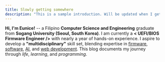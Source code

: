 ```yaml
---
title: Slowly getting somewhere
description: "This is a sample introduction. Will be updated when I get my life together."
---
```


**Hi, I'm Eunice!** -- 
a Filipino **Computer Science and Engineering** graduate from **Sogang University (Seoul, South Korea)**.
I am currently a **< UEFI/BIOS Firmware Engineer />** with nearly a year of hands-on experience.
I aspire to develop a **"multidisciplinary"** skill set, blending expertise in <u>firmware</u>, <u>software</u>, <u>AI</u>, and <u>web development</u>.
This blog documents my journey through *life*, *learning*, and *programming*.